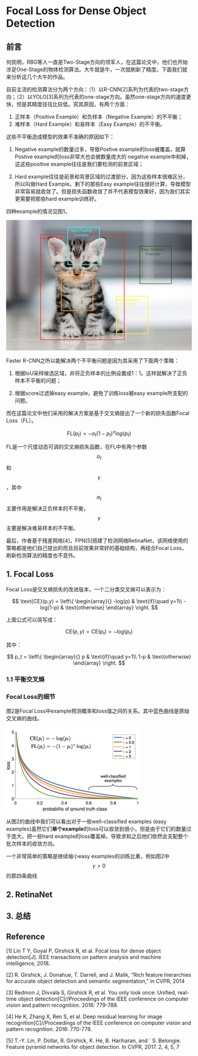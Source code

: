 # Focal Loss for Dense Object Detection

## 前言

何凯明，RBG等人一直是Two-Stage方向的领军人，在这篇论文中，他们也开始涉足One-Stage的物体检测算法。大牛就是牛，一次就刷新了精度。下面我们就来分析这几个大牛的作品。

目前主流的检测算法分为两个方向：（1）以R-CNN\[2\]系列为代表的two-stage方向；（2）以YOLO\[3\]系列为代表的one-stage方向。虽然one-stage方向的速度更快，但是其精度往往比较低。究其原因，有两个方面：

1. 正样本（Positive Example）和负样本（Negative Example）的不平衡；
2. 难样本（Hard Example）和易样本（Easy Example）的不平衡。

这些不平衡造成模型的效果不准确的原因如下：

1. Negative example的数量过多，导致Postive example的loss被覆盖，就算Postive example的loss非常大也会被数量庞大的 negative example中和掉，这这些positive example往往是我们要检测的前景区域；

2. Hard example往往是前景和背景区域的过渡部分，因为这些样本很难区分，所以叫做Hard Example。剩下的那些Easy example往往很好计算，导致模型非常容易就收敛了。但是损失函数收敛了并不代表模型效果好，因为我们其实更需要把那些hard example训练好。

四种example的情况见图1。

![](/assets/RetinaNet_1.jpeg)

Faster R-CNN之所以能解决两个不平衡问题是因为其采用了下面两个策略：

1. 根据IoU采样候选区域，并将正负样本的比例设置成1：1。这样就解决了正负样本不平衡的问题；

2. 根据score过滤掉easy example，避免了训练loss被easy example所支配的问题。

而在这篇论文中他们采用的解决方案是基于交叉熵提出了一个新的损失函数Focal Loss（FL）。


$$
\text{FL}(p_t) = - \alpha_t (1-p_t)^{\gamma}log(p_t)
$$


FL是一个尺度动态可调的交叉熵损失函数，在FL中有两个参数$$\alpha_t$$和$$\gamma$$，其中$$\alpha_t$$主要作用是解决正负样本的不平衡，$$\gamma$$主要是解决难易样本的不平衡。

最后，作者基于残差网络\[4\]，FPN\[5\]搭建了检测网络RetinaNet，该网络使用的策略都是他们自己提出的而且目前效果非常好的基础结构，再结合Focal Loss，刷新检测算法的精度也不意外。

## 1. Focal Loss

Focal Loss是交叉熵损失的改进版本，一个二分类交叉熵可以表示为：


$$
\text{CE}(p,y) = 
\left\{
\begin{array}{}
-log(p) & \text{if}\quad y=1\\
-log(1-p) & \text{otherwise}
\end{array}
\right.
$$


上面公式可以简写成：


$$
\text{CE}(p,y) = \text{CE}(p_t) = -log(p_t)
$$


其中：


$$
p_t = 
\left\{
\begin{array}{}
p & \text{if}\quad y=1\\
1-p & \text{otherwise}
\end{array}
\right.
$$

### 1.1 平衡交叉熵



### Focal Loss的细节

图2是Focal Loss中example预测概率和loss值之间的关系。其中蓝色曲线是原始交叉熵的曲线。

![](/assets/Retina_2.png)

从图2的曲线中我们可以看出对于一些well-classified examples (easy examples)虽然它们**单个example**的loss可以收敛到很小，但是由于它们的数量过于庞大，把一些hard example的loss覆盖掉。导致求和之后他们依然会支配整个批次样本的收敛方向。

一个非常简单的策略是继续缩小easy examples的训练比重，例如图2中$$\gamma>0$$的那四条曲线

## 2. RetinaNet

## 3. 总结

## Reference

\[1\] Lin T Y, Goyal P, Girshick R, et al. Focal loss for dense object detection\[J\]. IEEE transactions on pattern analysis and machine intelligence, 2018.

\[2\] R. Girshick, J. Donahue, T. Darrell, and J. Malik, “Rich feature hierarchies for accurate object detection and semantic segmentation,” in CVPR, 2014

\[3\] Redmon J, Divvala S, Girshick R, et al. You only look once: Unified, real-time object detection\[C\]//Proceedings of the IEEE conference on computer vision and pattern recognition. 2016: 779-788.

\[4\] He K, Zhang X, Ren S, et al. Deep residual learning for image recognition\[C\]//Proceedings of the IEEE conference on computer vision and pattern recognition. 2016: 770-778.

\[5\] T.-Y. Lin, P. Dollar, R. Girshick, K. He, B. Hariharan, and ´ S. Belongie. Feature pyramid networks for object detection. In CVPR, 2017. 2, 4, 5, 7

